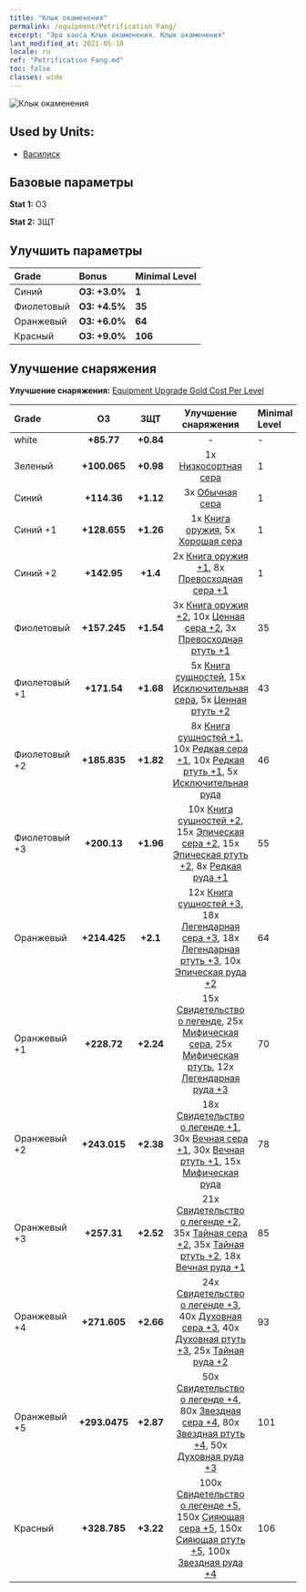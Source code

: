 ```yaml
---
title: "Клык окаменения"
permalink: /equipment/Petrification Fang/
excerpt: "Эра хаоса Клык окаменения. Клык окаменения"
last_modified_at: 2021-05-18
locale: ru
ref: "Petrification Fang.md"
toc: false
classes: wide
---
```


  ![Клык окаменения](/images/e/e_8044.png)

## Used by Units:

* [Василиск](/ru/units/Basilisk/) 


## Базовые параметры
 **Stat 1:** ОЗ

 **Stat 2:** ЗЩТ

## Улучшить параметры

  |     Grade    |   Bonus | Minimal Level | 
  |:-------------|:--------|:--------------| 
  | Синий | **ОЗ: +3.0%** | **1** | 
  | Фиолетовый | **ОЗ: +4.5%** | **35** | 
  | Оранжевый | **ОЗ: +6.0%** | **64** | 
  | Красный | **ОЗ: +9.0%** | **106** | 


## Улучшение снаряжения
 **Улучшение снаряжения:** [Equipment Upgrade Gold Cost Per Level](/equipment/EquipmentUpgradeCostPerLevel/) 

  |          Grade      | ОЗ | ЗЩТ | Улучшение снаряжения | Minimal Level |
  |:--------------------|:---------:|:---------:|:----------------:|:--------------|
  | white | **+85.77** | **+0.84** | - | - |
  | Зеленый | **+100.065** | **+0.98** | 1x [Низкосортная сера](/ItemsRU/mat_3/) | 1 |
  | Синий | **+114.36** | **+1.12** | 3x [Обычная сера](/ItemsRU/mat_9/) | 1 |
  | Синий +1 | **+128.655** | **+1.26** | 1x [Книга оружия](/ItemsRU/mat_18/), 5x [Хорошая сера](/ItemsRU/mat_15/) | 1 |
  | Синий +2 | **+142.95** | **+1.4** | 2x [Книга оружия +1](/ItemsRU/mat_25/), 8x [Превосходная сера +1](/ItemsRU/mat_22/) | 1 |
  | Фиолетовый | **+157.245** | **+1.54** | 3x [Книга оружия +2](/ItemsRU/mat_32/), 10x [Ценная сера +2](/ItemsRU/mat_29/), 3x [Превосходная ртуть +1](/ItemsRU/mat_21/) | 35 |
  | Фиолетовый +1 | **+171.54** | **+1.68** | 5x [Книга сущностей](/ItemsRU/mat_39/), 15x [Исключительная сера](/ItemsRU/mat_36/), 5x [Ценная ртуть +2](/ItemsRU/mat_28/) | 43 |
  | Фиолетовый +2 | **+185.835** | **+1.82** | 8x [Книга сущностей +1](/ItemsRU/mat_46/), 10x [Редкая сера +1](/ItemsRU/mat_43/), 10x [Редкая ртуть +1](/ItemsRU/mat_42/), 5x [Исключительная руда](/ItemsRU/mat_33/) | 46 |
  | Фиолетовый +3 | **+200.13** | **+1.96** | 10x [Книга сущностей +2](/ItemsRU/mat_53/), 15x [Эпическая сера +2](/ItemsRU/mat_50/), 15x [Эпическая ртуть +2](/ItemsRU/mat_49/), 8x [Редкая руда +1](/ItemsRU/mat_40/) | 55 |
  | Оранжевый | **+214.425** | **+2.1** | 12x [Книга сущностей +3](/ItemsRU/mat_60/), 18x [Легендарная сера +3](/ItemsRU/mat_57/), 18x [Легендарная ртуть +3](/ItemsRU/mat_56/), 10x [Эпическая руда +2](/ItemsRU/mat_47/) | 64 |
  | Оранжевый +1 | **+228.72** | **+2.24** | 15x [Свидетельство о легенде](/ItemsRU/mat_67/), 25x [Мифическая сера](/ItemsRU/mat_64/), 25x [Мифическая ртуть](/ItemsRU/mat_63/), 12x [Легендарная руда +3](/ItemsRU/mat_54/) | 70 |
  | Оранжевый +2 | **+243.015** | **+2.38** | 18x [Свидетельство о легенде +1](/ItemsRU/mat_74/), 30x [Вечная сера +1](/ItemsRU/mat_71/), 30x [Вечная ртуть +1](/ItemsRU/mat_70/), 15x [Мифическая руда](/ItemsRU/mat_61/) | 78 |
  | Оранжевый +3 | **+257.31** | **+2.52** | 21x [Свидетельство о легенде +2](/ItemsRU/mat_81/), 35x [Тайная сера +2](/ItemsRU/mat_78/), 35x [Тайная ртуть +2](/ItemsRU/mat_77/), 18x [Вечная руда +1](/ItemsRU/mat_68/) | 85 |
  | Оранжевый +4 | **+271.605** | **+2.66** | 24x [Свидетельство о легенде +3](/ItemsRU/mat_88/), 40x [Духовная сера +3](/ItemsRU/mat_85/), 40x [Духовная ртуть +3](/ItemsRU/mat_84/), 25x [Тайная руда +2](/ItemsRU/mat_75/) | 93 |
  | Оранжевый +5 | **+293.0475** | **+2.87** | 50x [Свидетельство о легенде +4](/ItemsRU/mat_95/), 80x [Звездная сера +4](/ItemsRU/mat_92/), 80x [Звездная ртуть +4](/ItemsRU/mat_91/), 50x [Духовная руда +3](/ItemsRU/mat_82/) | 101 |
  | Красный | **+328.785** | **+3.22** | 100x [Свидетельство о легенде +5](/ItemsRU/mat_102/), 150x [Сияющая сера +5](/ItemsRU/mat_99/), 150x [Сияющая ртуть +5](/ItemsRU/mat_98/), 100x [Звездная руда +4](/ItemsRU/mat_89/) | 106 |

